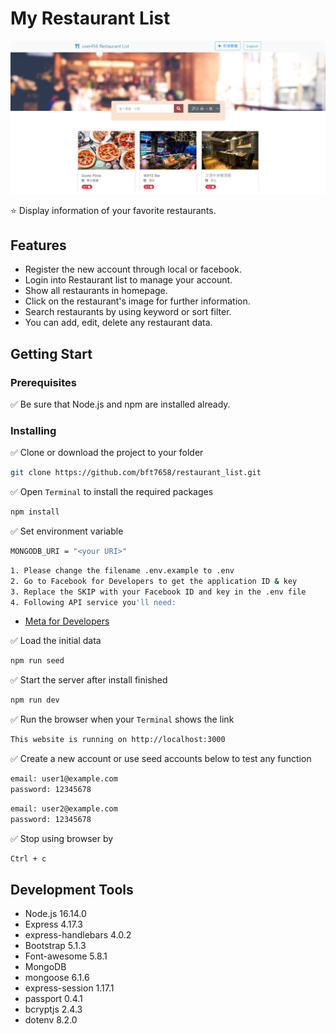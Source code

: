 # My Restaurant List

![Index page about Restaurant List](./public/images/restaurant_cover_3.png)

:star: Display information of your favorite restaurants.

## Features
- Register the new account through local or facebook.
- Login into Restaurant list to manage your account. 
- Show all restaurants in homepage.
- Click on the restaurant's image for further information.
- Search restaurants by using keyword or sort filter.
- You can add, edit, delete any restaurant data.

## Getting Start

### Prerequisites
:white_check_mark: Be sure that Node.js and npm are installed already. 

### Installing
:white_check_mark: Clone or download the project to your folder

```bash
git clone https://github.com/bft7658/restaurant_list.git
```

:white_check_mark: Open `Terminal` to install the required packages  

```bash
npm install
```

:white_check_mark: Set environment variable 

```bash
MONGODB_URI = "<your URI>"
```

```bash
1. Please change the filename .env.example to .env
2. Go to Facebook for Developers to get the application ID & key 
3. Replace the SKIP with your Facebook ID and key in the .env file
4. Following API service you'll need:
```
* [Meta for Developers](https://developers.facebook.com/)

:white_check_mark: Load the initial data

```bash
npm run seed
```

:white_check_mark: Start the server after install finished

```bash
npm run dev
```

:white_check_mark: Run the browser when your `Terminal` shows the link 

```bash
This website is running on http://localhost:3000
```

:white_check_mark: Create a new account or use seed accounts below to test any function

```bash
email: user1@example.com
password: 12345678
```
```bash
email: user2@example.com
password: 12345678
```

:white_check_mark: Stop using browser by

```bash
Ctrl + c
```

## Development Tools
- Node.js 16.14.0
- Express 4.17.3
- express-handlebars 4.0.2
- Bootstrap 5.1.3
- Font-awesome 5.8.1
- MongoDB
- mongoose 6.1.6
- express-session 1.17.1
- passport 0.4.1
- bcryptjs 2.4.3
- dotenv 8.2.0